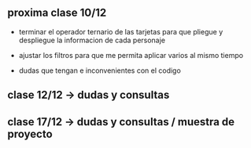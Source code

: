 ## proxima clase 10/12
- terminar el operador ternario de las tarjetas para que pliegue y despliegue la informacion de cada personaje

- ajustar los filtros para que me permita aplicar varios al mismo tiempo 

- dudas que tengan e inconvenientes con el codigo 

## clase 12/12 -> dudas y consultas
## clase 17/12 -> dudas y consultas / muestra de proyecto